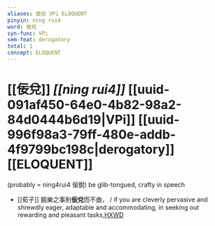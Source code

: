 ```yaml
---
aliases: 佞兌 VPi ELOQUENT
pinyin: nìng rui4
word: 佞兌
syn-func: VPi
sem-feat: derogatory
total: 1
concept: ELOQUENT 
---
```

# [[佞兌]] *[[nìng rui4]]*  [[uuid-091af450-64e0-4b82-98a2-84d0444b6d19|VPi]] [[uuid-996f98a3-79ff-480e-addb-4f9799bc198c|derogatory]] [[ELOQUENT]]
(probably = ning4rui4 佞銳) be glib-tongued, crafty in speech
 - [[荀子]] 饒樂之事則**佞兌**而不曲，
                     / if you are cleverly pervasive and shrewdly eager, adaptable and accommodating, in seeking out rewarding and pleasant tasks,[HXWD](https://hxwd.org/textview.html?location=KR3a0002_tls_002-6a.22)